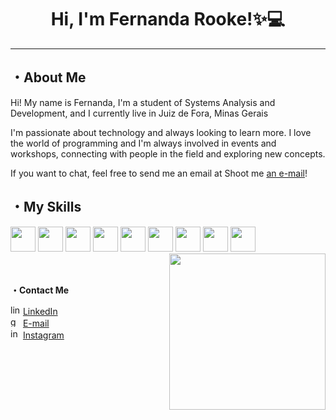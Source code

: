 <h1 align="center">Hi, I'm Fernanda Rooke!✨💻</h1>

***

## ・About Me

Hi! My name is Fernanda, I'm a student of Systems Analysis and Development, and I currently live in Juiz de Fora, Minas Gerais <img src="https://github.com/user-attachments/assets/604c5882-c142-4706-9b67-beb367d6248f" style="width: 13px; vertical-align: middle;">

I'm passionate about technology and always looking to learn more. I love the world of programming and I'm always involved in events and workshops, connecting with people in the field and exploring new concepts.

If you want to chat, feel free to send me an email at Shoot me [an e-mail](mailto:rooke.fernanda@gmail.com)!

 ## ・My Skills

<div>
  <img src="https://cdn.jsdelivr.net/gh/devicons/devicon@latest/icons/csharp/csharp-original.svg" width="40">
  <img src="https://cdn.jsdelivr.net/gh/devicons/devicon@latest/icons/javascript/javascript-original.svg" width="40">
  <img src="https://cdn.jsdelivr.net/gh/devicons/devicon@latest/icons/react/react-original.svg" width="40">        
  <img src="https://cdn.jsdelivr.net/gh/devicons/devicon@latest/icons/php/php-original.svg" width="40">  
  <img src="https://cdn.jsdelivr.net/gh/devicons/devicon@latest/icons/java/java-original.svg" width="40">
  <img src="https://cdn.jsdelivr.net/gh/devicons/devicon@latest/icons/python/python-original.svg" width="40">
  <img src="https://cdn.jsdelivr.net/gh/devicons/devicon@latest/icons/mysql/mysql-original.svg" width="40">
  <img src="https://cdn.jsdelivr.net/gh/devicons/devicon@latest/icons/nodejs/nodejs-original-wordmark.svg" width="40">
  <img src="https://cdn.jsdelivr.net/gh/devicons/devicon@latest/icons/wordpress/wordpress-original.svg" width="40">
          
<img align= "right" width= "250" src= "https://github.com/user-attachments/assets/695650bc-f5c8-44d3-b287-b335abb53ccb"/>
</div>
<br><br>

**・Contact Me**

<div>
    <div>
        <img src="https://github.com/user-attachments/assets/07eac4cd-12f7-4cef-ab37-581fddd2f394" height="16" alt="linkedin"/> 
        <a href="https://linkedin.com/in/fernandarooke"> LinkedIn </a> 
    </div>
    <div>
        <img src="https://github.com/user-attachments/assets/53c68753-231b-42e8-a47f-5ce8dfc2c07b" height="16" alt="gmail"/> 
        <a href="mailto:rooke.fernanda@gmail.com"> E-mail </a> 
    </div>
    <div>
        <img src="https://github.com/user-attachments/assets/2c43813b-3e3a-4ee4-b96f-e8d5b4021214" height="16" alt="instagram"/> 
        <a href="https://www.instagram.com/fernanda_rooke/"> Instagram </a> 
    </div>
</div>

          
          
          
          
          
          
          
          

